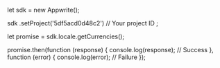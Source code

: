 let sdk = new Appwrite();

sdk
    .setProject('5df5acd0d48c2') // Your project ID
;

let promise = sdk.locale.getCurrencies();

promise.then(function (response) {
    console.log(response); // Success
}, function (error) {
    console.log(error); // Failure
});